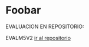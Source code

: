 # Foobar

EVALUACION EN REPOSITORIO:

EVALM5V2 [ir al repositorio](https://github.com/renecal/EVALM5V2)
